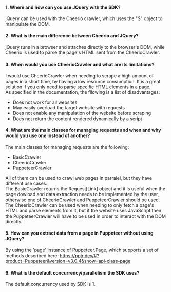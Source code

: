 #### 1. Where and how can you use JQuery with the SDK?
jQuery can be used with the Cheerio crawler, which uses the "$" object to manipulate the DOM.

#### 2. What is the main difference between Cheerio and JQuery?
jQuery runs in a browser and attaches directly to the browser's DOM, while Cheerio is used to parse the page's HTML sent from the CheerioCrawler.

#### 3. When would you use CheerioCrawler and what are its limitations?
I would use CheerioCrawler when needing to scrape a high amount of pages in a short time, by having a low resource consumption. It is a great solution if you only need to parse specific HTML elements in a page.\
As specified in the documentation, the fllowing is a list of disadvantages:
- Does not work for all websites
- May easily overload the target website with requests
- Does not enable any manipulation of the website before scraping
- Does not return the content rendered dynamically by a script

#### 4. What are the main classes for managing requests and when and why would you use one instead of another?
The main classes for managing requests are the following:
- BasicCrawler
- CheerioCrawler
- PuppeteerCrawler

All of them can be used to crawl web pages in parralel, but they have different use cases.\
The BasicCrawler returns the Request[Link] object and it is useful when the page dowload and data extraction needs to be implemented by the user, otherwise one of CheerioCrawler and PuppeteerCrawler should be used.\
The CheerioCrawler can be used when needing to only fetch a page's HTML and parse elements from it, but if the website uses JavaScript then the PuppeteerCrawler will have to be used in order to interact with the DOM directly.

#### 5. How can you extract data from a page in Puppeteer without using JQuery?
By using the 'page' instance of Puppeteer.Page, which supports a set of methods described here: https://pptr.dev/#?product=Puppeteer&version=v3.0.4&show=api-class-page

#### 6. What is the default concurrency/parallelism the SDK uses?
The default concurrency used by SDK is 1.
